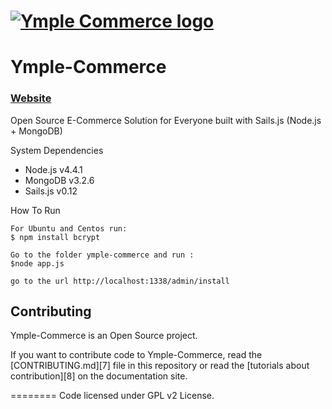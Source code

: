 <h1>
<a href="http://commerce.ymple.com"><img alt="Ymple Commerce logo" src="http://www.ymple.com/assets/img/colors/blue/logo_big.png" title="Ymple-Commerce"/></a>
</h1>

Ymple-Commerce
========

### [Website](http://commerce.ymple.com/)


Open Source E-Commerce Solution for Everyone built with Sails.js (Node.js + MongoDB)

System Dependencies
* Node.js v4.4.1
* MongoDB v3.2.6
* Sails.js v0.12

How To Run

    For Ubuntu and Centos run: 
    $ npm install bcrypt

    Go to the folder ymple-commerce and run :
    $node app.js

    go to the url http://localhost:1338/admin/install


Contributing
--------

Ymple-Commerce is an Open Source project.

If you want to contribute code to Ymple-Commerce, read the [CONTRIBUTING.md][7] file in this repository or read the [tutorials about contribution][8] on the documentation site.


========
Code licensed under GPL v2 License.
